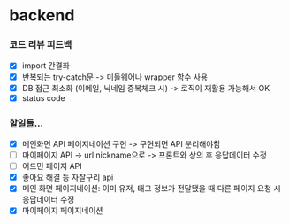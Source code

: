 # backend

### 코드 리뷰 피드백

- [x] import 간결화
- [x] 반복되는 try-catch문 -> 미들웨어나 wrapper 함수 사용
- [x] DB 접근 최소화 (이메일, 닉네임 중복체크 시) -> 로직이 재활용 가능해서 OK
- [x] status code

### 할일들...

- [x] 메인화면 API 페이지네이션 구현 -> 구현되면 API 분리해야함
- [ ] 마이페이지 API -> url nickname으로 -> 프론트와 상의 후 응답데이터 수정
- [ ] 어드민 페이지 API
- [x] 좋아요 해결 등 자잘구리 api
- [x] 메인 화면 페이지네이션: 이미 유저, 태그 정보가 전달됐을 때 다른 페이지 요청 시 응답데이터 수정
- [x] 마이페이지 페이지네이션
